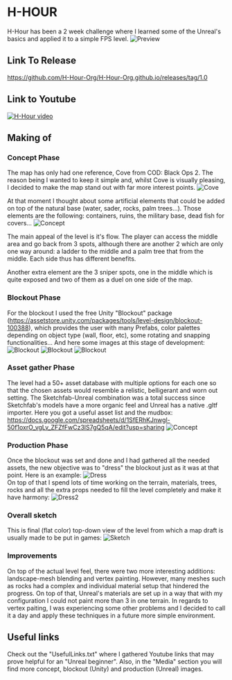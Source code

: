  # H-HOUR 
H-Hour has been a 2 week challenge where I learned some of the Unreal's basics and applied it to a simple FPS level. 
![Preview](https://github.com/H-Hour-Org/H-Hour-Org.github.io/blob/master/Media/Unreal/HighresScreenshot00033.png?raw=true)

## Link To Release
https://github.com/H-Hour-Org/H-Hour-Org.github.io/releases/tag/1.0

## Link to Youtube 
[![H-Hour video](https://github.com/H-Hour-Org/H-Hour-Org.github.io/blob/master/Media/Unreal/HighresScreenshot00027.png?raw=true)](https://youtu.be/9DEpsvblBMo)

## Making of
### Concept Phase
The map has only had one reference, Cove from COD: Black Ops 2. The reason being I wanted to keep it simple and, whilst Cove is visually pleasing, I decided to make the map stand out with far more interest points. 
![Cove](https://github.com/H-Hour-Org/H-Hour-Org.github.io/blob/master/Media/Concept/Ref.png?raw=true)

At that moment I thought about some artificial elements that could be added on top of the natural base (water, sader, rocks, palm trees...). Those elements are the following: containers, ruins, the military base, dead fish for covers... 
![Concept](https://github.com/H-Hour-Org/H-Hour-Org.github.io/blob/master/Media/Concept/Concept.png)

The main appeal of the level is it's flow. The player can access the middle area and go back from 3 spots, although there are another 2 which are only one way around: a ladder to the middle and a palm tree that from the middle. Each side thus has different benefits. 

Another extra element are the 3 sniper spots, one in the middle which is quite exposed and two of them as a duel on one side of the map.

### Blockout Phase
For the blockout I used the free Unity "Blockout" package (https://assetstore.unity.com/packages/tools/level-design/blockout-100388), which provides the user with many Prefabs, color palettes depending on object type (wall, floor, etc), some rotating and snapping functionalities... 
And here some images at this stage of development:
![Blockout](https://github.com/H-Hour-Org/H-Hour-Org.github.io/blob/master/Media/Unity/Blockout10.PNG)
![Blockout](https://github.com/H-Hour-Org/H-Hour-Org.github.io/blob/master/Media/Unity/Blpckout8.PNG)
![Blockout](https://github.com/H-Hour-Org/H-Hour-Org.github.io/blob/master/Media/Unity/blockout4.PNG)

### Asset gather Phase
The level had a 50+ asset database with multiple options for each one so that the chosen assets would resemble a relistic, belligerant and worn out setting.
The Sketchfab-Unreal combination was a total success since Sketchfab's models have a more organic feel and Unreal has a native .gltf importer.
Here you got a useful asset list and the mudbox:
https://docs.google.com/spreadsheets/d/1SfERhKJnwgl-50f1oxrO_vgLv_ZFZfFwCz3lS7gQ5qA/edit?usp=sharing 
![Concept](https://github.com/H-Hour-Org/H-Hour-Org.github.io/blob/master/Media/Concept/Mudbox.png)

### Production Phase
Once the blockout was set and done and I had gathered all the needed assets, the new objective was to "dress" the blockout just as it was at that point. Here is an example:
![Dress](https://github.com/H-Hour-Org/H-Hour-Org.github.io/blob/master/Media/Unreal/HighresScreenshot00001.png)  
On top of that I spend lots of time working on the terrain, materials, trees, rocks and all the extra props needed to fill the level completely and make it have harmony:
![Dress2](https://github.com/H-Hour-Org/H-Hour-Org.github.io/blob/master/Media/Unreal/HighresScreenshot00017.png)

### Overall sketch 
This is final (flat color) top-down view of the level from which a map draft is usually made to be put in games:
![Sketch](https://github.com/H-Hour-Org/H-Hour-Org.github.io/blob/master/Media/Unreal/TopViewSchemeHighContrast.png)

### Improvements
On top of the actual level feel, there were two more interesting additions: landscape-mesh blending and vertex painting. However, many meshes such as rocks had a complex and individual material setup that hindered the progress. On top of that, Unreal's materials are set up in a way that with my configuration I could not paint more than 3 in one terrain. In regards to vertex paiting, I was experiencing some other problems and I decided to call it a day and apply these techniques in a future more simple environment. 

## Useful links
Check out the "UsefulLinks.txt" where I gathered Youtube links that may prove helpful for an "Unreal beginner". Also, in the "Media" section you will find more concept, blockout (Unity) and production (Unreal) images.  

